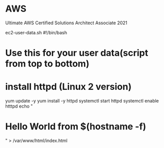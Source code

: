# AWS
Ultimate AWS Certified Solutions Architect Associate 2021

ec2-user-data.sh
#!/bin/bash
# Use this for your user data(script from top to bottom)
# install httpd (Linux 2 version)
yum update -y
yum install -y httpd
systemctl start httpd
systemctl enable htttpd
echo "<h1>Hello World from $(hostname -f)</h1>" > /var/www/html/index.html